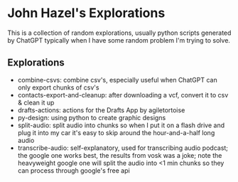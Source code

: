 # John Hazel's Explorations
This is a collection of random explorations, usually python scripts generated by ChatGPT typically when I have some random problem I'm trying to solve.

## Explorations
- combine-csvs: combine csv's, especially useful when ChatGPT can only export chunks of csv's
- contacts-export-and-cleanup: after downloading a vcf, convert it to csv & clean it up
- drafts-actions: actions for the Drafts App by agiletortoise
- py-design: using python to create graphic designs
- split-audio: split audio into chunks so when I put it on a flash drive and plug it into my car it's easy to skip around the hour-and-a-half long audio
- transcribe-audio: self-explanatory, used for transcribing audio podcast; the google one works best, the results from vosk was a joke; note the heavyweight google one will split the audio into <1 min chunks so they can process through google's free api